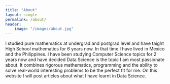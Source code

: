 ```yaml
---
title: "About"
layout: single
permalink: /about/
header: 
	image: "/images/about.jpg"
---
```


I studied pure mathematics at undergrad and postgrad level and have taight High School mathematics for 6 years now. In that time I have lived in Mexico and the Philippines. I have been studying Computer Science topics for 2 years now and have decided Data Science is the topic I am most passionate about. It combines rigorous mathematics, programming and the ability to solve real-world interesting problems to be the perfect fit for me. On this website I will post articles about what I have learnt in Data Science.